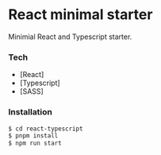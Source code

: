 # React minimal starter

Minimial React and Typescript starter.

### Tech

* [React]
* [Typescript]
* [SASS]

### Installation

```sh
$ cd react-typescript
$ pnpm install
$ npm run start
```
